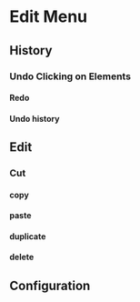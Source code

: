 # Edit Menu

## History

### Undo Clicking on Elements

#### Redo

#### Undo history

## Edit

### Cut

#### copy

#### paste

#### duplicate

#### delete

## Configuration
